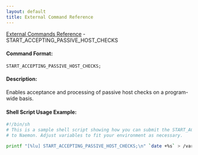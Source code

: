 ```yaml
---
layout: default
title: External Command Reference
---
```


<!--
************************************************
* AUTO GENERATED PAGE - USE ./update SCRIPT
************************************************
-->

<span class="glyphicon glyphicon-arrow-up"></span><a href="index.html"> External Commands Reference</a> - START_ACCEPTING_PASSIVE_HOST_CHECKS<br>


#### Command Format:

`START_ACCEPTING_PASSIVE_HOST_CHECKS;`

#### Description:

Enables acceptance and processing of passive host checks on a program-wide basis.

#### Shell Script Usage Example:

```sh
#!/bin/sh
# This is a sample shell script showing how you can submit the START_ACCEPTING_PASSIVE_HOST_CHECKS command
# to Naemon. Adjust variables to fit your environment as necessary.

printf "[%lu] START_ACCEPTING_PASSIVE_HOST_CHECKS;\n" `date +%s` > /var/lib/naemon/naemon.cmd
```



